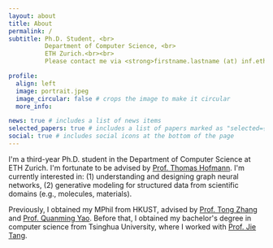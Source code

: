 ```yaml
---
layout: about
title: About
permalink: /
subtitle: Ph.D. Student, <br>
          Department of Computer Science, <br>
          ETH Zurich.<br><br>
          Please contact me via <strong>firstname.lastname (at) inf.ethz.ch</strong>

profile:
  align: left
  image: portrait.jpeg
  image_circular: false # crops the image to make it circular
  more_info:

news: true # includes a list of news items
selected_papers: true # includes a list of papers marked as "selected={true}"
social: true # includes social icons at the bottom of the page
---
```


I'm a third-year Ph.D. student in the Department of Computer Science at ETH Zurich. I'm fortunate to be advised by [Prof. Thomas Hofmann](https://da.inf.ethz.ch/).
I'm currently interested in: (1) understanding and designing graph neural networks, (2) generative modeling for structured data from scientific domains (e.g., molecules, materials).

Previously, I obtained my MPhil from HKUST, advised by [Prof. Tong Zhang](https://tongzhang-ml.org) and [Prof. Quanming Yao](https://lars-group.github.io). Before that, I obtained my bachelor's degree in computer science from Tsinghua University, where I worked with [Prof. Jie Tang](https://keg.cs.tsinghua.edu.cn/jietang).
